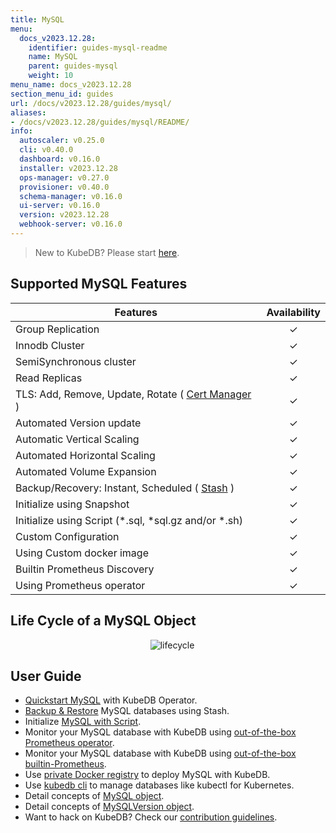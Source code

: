 ```yaml
---
title: MySQL
menu:
  docs_v2023.12.28:
    identifier: guides-mysql-readme
    name: MySQL
    parent: guides-mysql
    weight: 10
menu_name: docs_v2023.12.28
section_menu_id: guides
url: /docs/v2023.12.28/guides/mysql/
aliases:
- /docs/v2023.12.28/guides/mysql/README/
info:
  autoscaler: v0.25.0
  cli: v0.40.0
  dashboard: v0.16.0
  installer: v2023.12.28
  ops-manager: v0.27.0
  provisioner: v0.40.0
  schema-manager: v0.16.0
  ui-server: v0.16.0
  version: v2023.12.28
  webhook-server: v0.16.0
---
```


> New to KubeDB? Please start [here](/docs/v2023.12.28/README).

## Supported MySQL Features

| Features                                                                                | Availability |
| --------------------------------------------------------------------------------------- | :----------: |
| Group Replication                                                                       |   &#10003;   |
| Innodb Cluster                                                                          |   &#10003;   |
| SemiSynchronous cluster                                                                 |   &#10003;   |
| Read Replicas                                                                           |   &#10003;   |
| TLS: Add, Remove, Update, Rotate ( [Cert Manager](https://cert-manager.io/docs/) )      |   &#10003;   |
| Automated Version update                                                               |   &#10003;   |
| Automatic Vertical Scaling                                                              |   &#10003;   |
| Automated Horizontal Scaling                                                            |   &#10003;   |
| Automated Volume Expansion                                                              |   &#10003;   |
| Backup/Recovery: Instant, Scheduled ( [Stash](https://stash.run/) )                     |   &#10003;   |
| Initialize using Snapshot                                                               |   &#10003;   |
| Initialize using Script (\*.sql, \*sql.gz and/or \*.sh)                                 |   &#10003;   |
| Custom Configuration                                                                    |   &#10003;   |
| Using Custom docker image                                                               |   &#10003;   |
| Builtin Prometheus Discovery                                                            |   &#10003;   |
| Using Prometheus operator                                                               |   &#10003;   |

## Life Cycle of a MySQL Object

<p align="center">
  <img alt="lifecycle"  src="/docs/v2023.12.28/images/mysql/mysql-lifecycle.png" >
</p>

## User Guide

- [Quickstart MySQL](/docs/v2023.12.28/guides/mysql/quickstart/) with KubeDB Operator.
- [Backup & Restore](/docs/v2023.12.28/guides/mysql/backup/overview/) MySQL databases using Stash.
- Initialize [MySQL with Script](/docs/v2023.12.28/guides/mysql/initialization/).
- Monitor your MySQL database with KubeDB using [out-of-the-box Prometheus operator](/docs/v2023.12.28/guides/mysql/monitoring/prometheus-operator/).
- Monitor your MySQL database with KubeDB using [out-of-the-box builtin-Prometheus](/docs/v2023.12.28/guides/mysql/monitoring/builtin-prometheus/).
- Use [private Docker registry](/docs/v2023.12.28/guides/mysql/private-registry/) to deploy MySQL with KubeDB.
- Use [kubedb cli](/docs/v2023.12.28/guides/mysql/cli/) to manage databases like kubectl for Kubernetes.
- Detail concepts of [MySQL object](/docs/v2023.12.28/guides/mysql/concepts/database/).
- Detail concepts of [MySQLVersion object](/docs/v2023.12.28/guides/mysql/concepts/catalog/).
- Want to hack on KubeDB? Check our [contribution guidelines](/docs/v2023.12.28/CONTRIBUTING).
